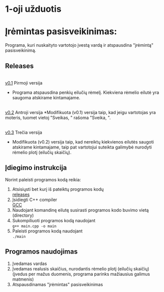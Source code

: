 # 1-oji užduotis
# Įrėmintas pasisveikinimas:
Programa, kuri nuskaityto vartotojo įvestą vardą ir atspausdina "įrėmintą" pasisveikinimą.

## Releases
 <br />[v0.1](https://github.com/gabrielyyytte/1-uzd/releases/tag/v0.1) Pirmoji versija
 * Programa atspausdina penkių eilučių rėmelį. Kiekviena rėmelio eilutė yra saugoma atskirame kintamajame.
 
 <br />[v0.2](https://github.com/gabrielyyytte/1-uzd/releases/tag/v0.2) Antroji versija
 *Modifikuota (v0.1) versija taip, kad jeigu vartotojas yra moteris, tuomet vietoj "Sveikas, " rašoma "Sveika, ".
  
 <br />[v0.3](https://github.com/gabrielyyytte/1-uzd/releases/tag/v0.3) Trečia versija
 * Modifikuota (v0.2) versija taip, kad nereiktų kiekvienos eilutės saugoti atskirame kintamajame, taip pat vartotojui suteikta galimybė nurodyti rėmelio plotį (eilučių skaičių).
 
## Įdiegimo instrukcija
Norint paleisti programos kodą reikia:
1. Atsisiųsti bet kurį iš pateiktų programos kodų
  <br />[releases](https://github.com/gabrielyyytte/1-uzd/releases/tag/v0.3)
2. Įsidiegti C++ compiler
  <br />[GCC](https://gcc.gnu.org/)
3. Naudojant komandinę eilutę susirasti programos kodo buvimo vietą (directory)
4. Sukompiliuoti programos kodą naudojant 
  <br /> `g++ main.cpp -o main`
5. Paleisti programos kodą naudojant
  <br /> `./main`
  
## Programos naudojimas
1. Įvedamas vardas
2. Įvedamas realusis skaičius, nurodantis rėmelio plotį (eilučių skaičių)
   (įvedus per mažus duomenis, programa parinks mažiausius galimus matmenis)
3. Atspausdinamas "įrėmintas" pasisveikinimas
  


